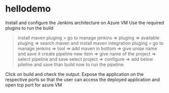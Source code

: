 # hellodemo
Install and configure the Jenkins architecture on Azure VM
Use the required plugins to run the build 
  > install maven pluging
      > go to manage jenkins => pluging => available pluging => search maven and install maven integration pluging 
      > go to manage jenkins => tool => add maven in bottom => give uniqe name and save it 
create pipeline
  > new item => give name of the project => select pipeline and save
  > select project => configure => add below pileline and save
  > than build now to run the pipeline


Click on build and check the output. 
Expose the application on the respective ports so that the user can access the deployed application and open tcp port for azure VM
